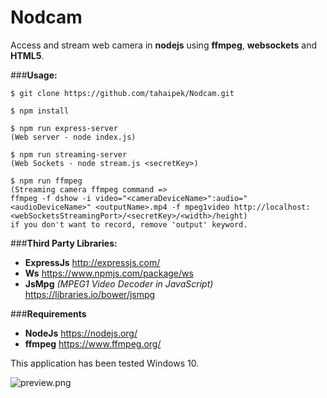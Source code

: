# Nodcam
Access and stream web camera in **nodejs** using **ffmpeg**, **websockets** and **HTML5**.

###**Usage:**

```npm
$ git clone https://github.com/tahaipek/Nodcam.git

$ npm install

$ npm run express-server
(Web server - node index.js)
	
$ npm run streaming-server
(Web Sockets - node stream.js <secretKey>)
	
$ npm run ffmpeg
(Streaming camera ffmpeg command => 
ffmpeg -f dshow -i video="<cameraDeviceName>":audio="<audioDeviceName>" <outputName>.mp4 -f mpeg1video http://localhost:<webSocketsStreamingPort>/<secretKey>/<width>/height)
if you don't want to record, remove 'output' keyword.
```


###**Third Party Libraries:**
  * **ExpressJs** http://expressjs.com/
  * **Ws** https://www.npmjs.com/package/ws
  *  **JsMpg** *(MPEG1 Video Decoder in JavaScript)* https://libraries.io/bower/jsmpg 

###**Requirements**
  * **NodeJs** https://nodejs.org/
  * **ffmpeg** https://www.ffmpeg.org/


This application has been tested Windows 10. 

![preview.png](https://raw.githubusercontent.com/tahaipek/Nodcam/master/preview.png)
